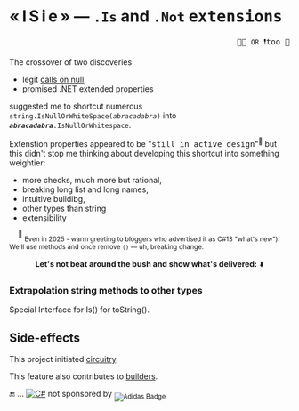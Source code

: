 # «&thinsp;I&thinsp;S&thinsp;i&thinsp;e&thinsp;» &mdash; `.Is` and `.Not` <samp>extensions</samp> 

<p align="right"><samp>🐝🐝 <code>OR</code> ❗too 🐝</samp></p>

The crossover of two discoveries 

+ legit [calls on null](../../../frames/README+/calls_on_null.md),
+ promised .NET extended properties

suggested me to shortcut numerous <code>string.IsNullOrWhiteSpace(<i>abracadabra</i>)</code> into <code><i><b>abracadabra</b></i>.IsNullOrWhitespace</code>.

Extenstion properties appeared to be "<samp>still in active design</samp>"<sup>🙋</sup> but this didn't stop me thinking about developing this shortcut into something weightier:

+ more checks, much more but rational,
+ breaking long list and long names,
+ intuitive buildibg,
+ other types than string
+ extensibility 

&nbsp;&nbsp;&nbsp;&nbsp;<sup>🙋</sup> <sub>Even in 2025 - warm greeting to bloggers who advertised it as C#13 "what's new"). We'll use methods and once remove `()` &mdash; uh, breaking change.</sub> 

<div align="center"><b>Let's not beat around the bush and show what's delivered:</b> ⬇️</div>

### Extrapolation string methods to other types

Special Interface for Is() for toString().

## Side-effects

This project initiated [circuitry](../../../techniques/README+/circuitry).

This feature also contributes to [builders](../../../techniques/README+/builders).


🔚 ... [![C#](https://custom-icon-badges.demolab.com/badge/C%23-but_for_all-orangered.svg?logo=cshrp&logoColor=white&color=turquose)](#) not sponsored by <sub>![Adidas Badge](https://img.shields.io/badge/Adidas-000?logo=adidas&logoColor=fff&style=for-the-badge)</sub>
